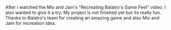 After I watched the Mix and Jam's "Recreating Balatro's Game Feel" video. I also wanted to give it a try. My project is not finished yet but its really fun. 
Thanks to Balatro's team for creating an amazing game and also Mix and Jam for recreation idea.
